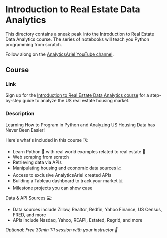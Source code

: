 # Introduction to Real Estate Data Analytics
This directory contains a sneak peak into the Introduction to Real Estate Data Analytics course. The series of notebooks will teach you Python programming from scratch. 

Follow along on the [AnalyticsAriel YouTube channel](https://www.youtube.com/playlist?list=PLDuVhKHWKVcairaRHXAVnXHw6puFCu3r2).

## Course
### Link
Sign up for the [Introduction to Real Estate Data Analytics course](https://analyticsariel.teachable.com/p/real-estate-data-analytics) for a step-by-step guide to analyze the US real estate housing market.

### Description
Learning How to Program in Python and Analyzing US Housing Data has Never Been Easier!

Here's what's included in this course 🗓:
- Learn Python 🐍 with real world examples related to real estate 🏡
- Web scraping from scratch
- Retrieving data via APIs
- Manipulating housing and economic data sources 📈
- Access to exclusive AnalyticsAriel created APIs
- Building a Tableau dashboard to track your market 📊
- Milestone projects you can show case

Data & API Sources 💻:
- Data sources include Zillow, Realtor, Redfin, Yahoo Finance, US Census, FRED, and more
- APIs include Nasdaq, Yahoo, REAPI, Estated, Regrid, and more

*Optional: Free 30min 1:1 session with your instructor 🤝*
